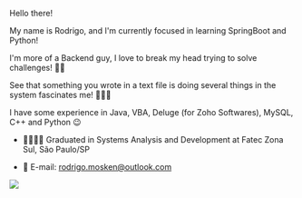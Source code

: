 Hello there!

My name is Rodrigo, and I'm currently focused in learning SpringBoot and Python!

I'm more of a Backend guy, I love to break my head trying to solve challenges! 🤔🤔

See that something you wrote in a text file is doing several things in the system fascinates me! 🤩🤖👾

I have some experience in Java, VBA, Deluge (for Zoho Softwares), MySQL, C++ and Python 😉



- 👨‍🎓👨‍💻 Graduated in Systems Analysis and Development at Fatec Zona Sul, São Paulo/SP

- 📧 E-mail: rodrigo.mosken@outlook.com

[<img src="https://img.shields.io/badge/linkedin-%230077B5.svg?&style=for-the-badge&logo=linkedin&logoColor=white" />](https://www.linkedin.com/in/rodrigo-mosken/)


